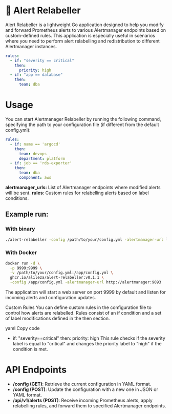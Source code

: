 # 🚀 Alert Relabeller

Alert Relabeller is a lightweight Go application designed to help you modify and forward Prometheus alerts to various Alertmanager endpoints based on custom-defined rules. This application is especially useful in scenarios where you need to perform alert relabelling and redistribution to different Alertmanager instances.

```yaml
rules:
  - if: "severity == critical"
    then:
      priority: high
  - if: "app == database"
    then:
      team: dba
```

# Usage

You can start Alertmanager Relabeller by running the following command, specifying the path to your configuration file (if different from the default config.yml):

```yaml
rules:
  - if: name == 'argocd'
    then: 
      team: devops
      department: platform
  - if: job == 'rds-exporter'
    then: 
      team: dba
      component: aws
```


**alertmanager_urls:** List of Alertmanager endpoints where modified alerts will be sent.
**rules**: Custom rules for relabelling alerts based on label conditions.

## Example run:

### With binary

```sh
./alert-relabeller -config /path/to/your/config.yml -alertmanager-url localhost:9093 -port 9999
```

### With Docker

```sh
docker run -d \
  -p 9999:9999 \
  -v /path/to/your/config.yml:/app/config.yml \
  ghcr.io/alileza/alert-relabeller:v0.1.1 \
  -config /app/config.yml -alertmanager-url http://alertmanager:9093
```

The application will start a web server on port 9999 by default and listen for incoming alerts and configuration updates.

Custom Rules
You can define custom rules in the configuration file to control how alerts are relabelled. Rules consist of an if condition and a set of label modifications defined in the then section.


yaml
Copy code
- if: "severity==critical"
  then:
    priority: high
This rule checks if the severity label is equal to "critical" and changes the priority label to "high" if the condition is met.

# API Endpoints

- **/config (GET)**: Retrieve the current configuration in YAML format.
- **/config (POST)**: Update the configuration with a new one in JSON or YAML format.
- **/api/v1/alerts (POST)**: Receive incoming Prometheus alerts, apply relabelling rules, and forward them to specified Alertmanager endpoints.

